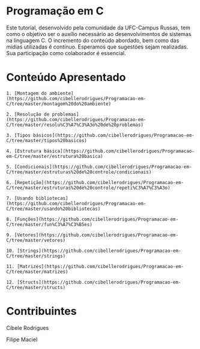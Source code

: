 
# Programação em C
Este tutorial, desenvolvido pela comunidade da UFC-Campus Russas, tem como o objetivo ser o auxílio necessário ao desenvolvimentos de sistemas na linguagem C. O incremento do conteúdo abordado, bem como das mídias utilizadas é contínuo. Esperamos que sugestões sejam realizadas. Sua participação como colaborador é essencial.

# Conteúdo Apresentado

	1. [Montagem do ambiente](https://github.com/cibellerodrigues/Programacao-em-C/tree/master/montagem%20do%20ambiente)
	
	2. [Resolução de problemas](https://github.com/cibellerodrigues/Programacao-em-C/tree/master/resolu%C3%A7%C3%A3o%20de%20problemas)
	
	3. [Tipos básicos](https://github.com/cibellerodrigues/Programacao-em-C/tree/master/tipos%20basicos)
	
	4. [Estrutura básica](https://github.com/cibellerodrigues/Programacao-em-C/tree/master/estrutura%20basica)
	
	5. [Condicionais](https://github.com/cibellerodrigues/Programacao-em-C/tree/master/estruturas%20de%20controle/condicionais)
	
	6. [Repetição](https://github.com/cibellerodrigues/Programacao-em-C/tree/master/estruturas%20de%20controle/repeti%C3%A7%C3%A3o)
	
	7. [Usando bibliotecas](https://github.com/cibellerodrigues/Programacao-em-C/tree/master/usando%20bibliotecas)
	
	8. [Funções](https://github.com/cibellerodrigues/Programacao-em-C/tree/master/fun%C3%A7%C3%B5es) 
	
	9. [Vetores](https://github.com/cibellerodrigues/Programacao-em-C/tree/master/vetores)
	
	10. [Strings](https://github.com/cibellerodrigues/Programacao-em-C/tree/master/strings)
	
	11. [Matrizes](https://github.com/cibellerodrigues/Programacao-em-C/tree/master/matrizes)
	
	12. [Structs](https://github.com/cibellerodrigues/Programacao-em-C/tree/master/structs)
	 

# Contribuintes
Cibele Rodrigues

Filipe Maciel
